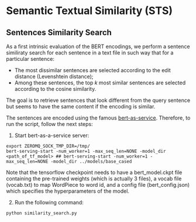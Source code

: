 # Semantic Textual Similarity (STS)

## Sentences Similarity Search

As a first intrinsic evaluation of the BERT encodings, we perform a sentence similiraty search for each sentence in a text file in such way that for a particular sentence:
- The most dissimilar sentences are selected according to the edit distance (Levenshtein distance);
- Among these sentences, the top *k* most similar sentences are selected according to the cosine similarity.

The goal is to retrieve sentences that look different from the query sentence but seems to have the same content if the encoding is similar.

The sentences are encoded using the famous [bert-as-service](https://github.com/hanxiao/bert-as-service). Therefore, to run the script, follow the next steps:

1. Start bert-as-a-service server:

```
export ZEROMQ_SOCK_TMP_DIR=/tmp/
bert-serving-start -num_worker=1 -max_seq_len=NONE -model_dir <path_of_tf_model> ## bert-serving-start -num_worker=1 -max_seq_len=NONE -model_dir ../models/base_cased
```
Note that the tensorflow checkpoint needs to have a bert_model.ckpt file containing the pre-trained weights (which is actually 3 files), a vocab file (vocab.txt) to map WordPiece to word id, and a config file (bert_config.json) which specifies the hyperparameters of the model.

2. Run the following command:

```
python similarity_search.py
````